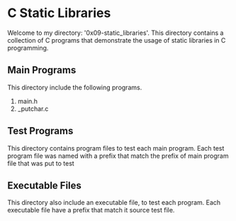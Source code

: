 # C Static Libraries

Welcome to my directory: '0x09-static_libraries'.
This directory contains a collection of C programs that demonstrate the usage of static libraries in C programming.

## Main Programs

This directory include the following programs.

1. main.h
2. \_putchar.c

## Test Programs

This directory contains program files to test each main program. Each test program file was named with a prefix that match the prefix of main program file that was put to test

## Executable Files

This directory also include an executable file, to test each program. Each executable file have a prefix that match it source test file.
